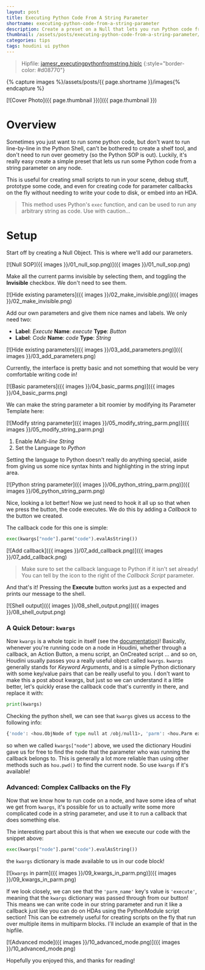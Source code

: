 ```yaml
---
layout: post
title: Executing Python Code From A String Parameter
shortname: executing-python-code-from-a-string-parameter
description: Create a preset on a Null that lets you run Python code from it
thumbnail: /assets/posts/executing-python-code-from-a-string-parameter/images/preview.png
categories: tips
tags: houdini ui python
---
```


> Hipfile: [jamesr_executingpythonfromstring.hiplc](/assets/posts/executing-python-code-from-a-string-parameter/jamesr_executingpythonfromstring.hiplc)
{:style="border-color: #d08770"}

{% capture images %}/assets/posts/{{ page.shortname }}/images{% endcapture %}

[![Cover Photo]({{ page.thumbnail }})]({{ page.thumbnail }})

# Overview

Sometimes you just want to run some python code, but don't want to run
line-by-line in the Python Shell, can't be bothered to create a shelf tool, and
don't need to run over geometry (so the Python SOP is out). Luckily, it's really
easy create a simple preset that lets us run some Python code from a string
parameter on any node.

This is useful for creating small scripts to run in your scene, debug stuff,
prototype some code, and even for creating code for parameter callbacks on the
fly without needing to write your code to disk, or embed into an HDA.

> This method uses Python's `exec` function, and can be used to run any arbitrary string as code. Use with caution...

# Setup

Start off by creating a Null Object. This is where we'll add our parameters.

[![Null SOP]({{ images }}/01_null_sop.png)]({{ images }}/01_null_sop.png)

Make all the current parms invisible by selecting them, and toggling the **Invisible** checkbox. We don't need to see them.

[![Hide existing parameters]({{ images }}/02_make_invisible.png)]({{ images }}/02_make_invisible.png)

Add our own parameters and give them nice names and labels. We only need two:

* **Label**: *Execute* **Name**: *execute* **Type**: *Button*
* **Label**: *Code* **Name**: *code* **Type**: *String*

[![Hide existing parameters]({{ images }}/03_add_parameters.png)]({{ images }}/03_add_parameters.png)

Currently, the interface is pretty basic and not something that would be very comfortable writing code in!

[![Basic parameters]({{ images }}/04_basic_parms.png)]({{ images }}/04_basic_parms.png)

We can make the string parameter a bit roomier by modifying its Parameter Template here:

[![Modify string parameter]({{ images }}/05_modify_string_parm.png)]({{ images }}/05_modify_string_parm.png)

1. Enable *Multi-line String*
2. Set the Language to *Python*

Setting the language to Python doesn't really do anything special, aside from giving us some nice syntax hints and highlighting in the string input area.

[![Python string parameter]({{ images }}/06_python_string_parm.png)]({{ images }}/06_python_string_parm.png)

Nice, looking a lot better! Now we just need to hook it all up so that when we press the button, the code executes. We do this by adding a *Callback* to the button we created.

The callback code for this one is simple:

```python
exec(kwargs["node"].parm("code").evalAsString())
```

[![Add callback]({{ images }}/07_add_callback.png)]({{ images }}/07_add_callback.png)

> Make sure to set the callback language to Python if it isn't set already! You can tell by the icon to the right of the *Callback Script* parameter.

And that's it! Pressing the **Execute** button works just as a expected and prints our message to the shell.

[![Shell output]({{ images }}/08_shell_output.png)]({{ images }}/08_shell_output.png)

### A Quick Detour: `kwargs`

Now `kwargs` is a whole topic in itself (see the [documentation](https://www.sidefx.com/docs/houdini/hom/locations.html))! Basically, whenever you're running code on a node in Houdini, whether through a callback, an Action Button, a menu script, an OnCreated script ... and so on, Houdini usually passes you a really useful object called `kwargs`. `kwargs` generally stands for *Keyword Arguments*, and is a simple Python dictionary with some key/value pairs that can be really useful to you. I don't want to make this a post about kwargs, but just so we can understand it a little better, let's quickly erase the callback code that's currently in there, and replace it with:

```python
print(kwargs)
```

Checking the python shell, we can see that `kwargs` gives us access to the following info:

```python
{'node': <hou.ObjNode of type null at /obj/null1>, 'parm': <hou.Parm execute in /obj/null1>, 'script_multiparm_index': '-1', 'script_value0': '0', 'script_value': '0', 'parm_name': 'execute', 'script_multiparm_nesting': '0', 'script_parm': 'execute'}
```

so when we called `kwargs["node"]` above, we used the dictionary Houdini gave us for free to find the node that the parameter who was running the callback belongs to. This is generally a lot more reliable than using other methods such as `hou.pwd()` to find the current
node. So use `kwargs` if it's available!


### Advanced: Complex Callbacks on the Fly

Now that we know how to run code on a node, and have some idea of what we get
from `kwargs`, it's possible for us to actually write some more complicated code
in a string parameter, and use it to run a callback that does something else.

The interesting part about this is that when we execute our code with the snippet above:

```python
exec(kwargs["node"].parm("code").evalAsString())
```

the `kwargs` dictionary is made available to us in our code block!

[![`kwargs` in parm]({{ images }}/09_kwargs_in_parm.png)]({{ images }}/09_kwargs_in_parm.png)

If we look closely, we can see that the `'parm_name'` key's value is `'execute'`, meaning that the `kwargs` dictionary was passed through from our button! This means we can write code in our string parameter and run it like a callback just like you can do on HDAs using the PythonModule script section! This can be extremely useful for creating scripts on the fly that run over multiple items in multiparm blocks. I'll include an example of that in the hipfile.

[![Advanced mode]({{ images }}/10_advanced_mode.png)]({{ images }}/10_advanced_mode.png)


Hopefully you enjoyed this, and thanks for reading!
